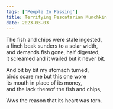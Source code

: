 ```yaml
---  
tags: ['People In Passing']
title: Terrifying Pescatarian Munchkin
date: 2023-03-03
---
```


The fish and chips were stale ingested,  
a finch beak sunders to a solar width,  
and demands fish gone, half digested,  
it screamed and it wailed but it never bit.

And bit by bit my stomach turned,  
birds scare me but this one wore  
its mouth in place of its money,  
and the lack thereof the fish and chips,

Wws the reason that its heart was torn.
